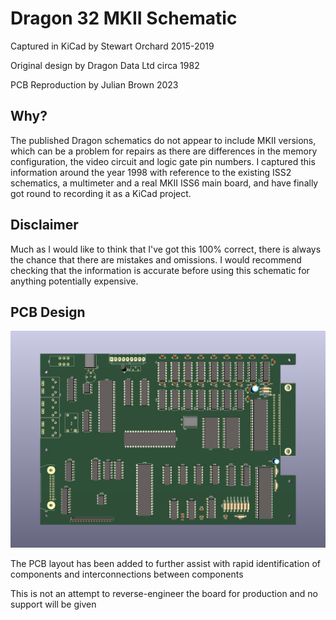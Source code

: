 # Dragon 32 MKII Schematic

Captured in KiCad by Stewart Orchard 2015-2019

Original design by Dragon Data Ltd circa 1982

PCB Reproduction by Julian Brown 2023

## Why?

The published Dragon schematics do not appear to include MKII versions, which can be a problem for repairs as there are differences in the memory configuration, the video circuit and logic gate pin numbers. I captured this information around the year 1998 with reference to the existing ISS2 schematics, a multimeter and a real MKII ISS6 main board, and have finally got round to recording it as a KiCad project.

## Disclaimer

Much as I would like to think that I've got this 100% correct, there is always the chance that there are mistakes and omissions. I would recommend checking that the information is accurate before using this schematic for anything potentially expensive.

## PCB Design

![render of pcb](./Dragon32_MKII.png)

The PCB layout has been added to further assist with rapid identification of components and 
interconnections between components

This is not an attempt to reverse-engineer the board for production and no support will be given
